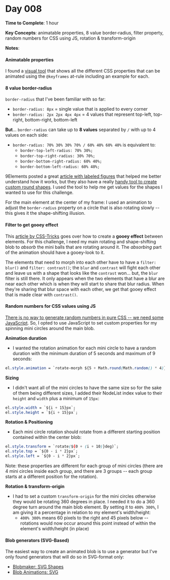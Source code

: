 # Day 008

**Time to Complete**: 1 hour

**Key Concepts**: animatable properties, 8 value border-radius, filter property, random numbers for CSS using JS, rotation & transform-origin

**Notes**:

#### Animatable properties

I found a <a href="https://projects.verou.me/animatable/">visual tool</a> that shows all the different CSS properties that can be animated using the `@keyframes` at-rule including an example for each.

#### 8 value border-radius

`border-radius` that I've been familiar with so far:

- `border-radius: 8px` = single value that is applied to every corner
- `border-radius: 2px 2px 4px 4px` = 4 values that represent top-left, top-right, bottom-right, bottom-left

**But**... `border-radius` can take up to **8 values** separated by `/` with up to 4 values on each side:

- `border-radius: 70% 30% 30% 70% / 60% 40% 60% 40%` is equivalent to:
  - `border-top-left-radius: 70% 30%;`
  - `border-top-right-radius: 30% 70%;`
  - `border-bottom-right-radius: 60% 40%;`
  - `border-bottom-left-radius: 60% 40%;`

9Elements posted a great <a href="https://9elements.com/blog/css-border-radius-can-do-that/">article with labeled figures</a> that helped me better understand how it works, but they also have a really <a href="https://9elements.github.io/fancy-border-radius/">handy tool to create custom round shapes</a>. I used the tool to help me get values for the shapes I wanted to use for this challenge.

For the main element at the center of my frame: I used an animation to adjust the `border-radius` property on a circle that is also rotating slowly -- this gives it the shape-shifting illusion.

#### Filter to get gooey effect

This <a href="https://css-tricks.com/shape-blobbing-css/">article by CSS-Tricks</a> goes over how to create a **gooey effect** between elements. For this challenge, I need my main rotating and shape-shifting blob to _absorb_ the mini balls that are rotating around it. The _absorbing_ part of the animation should have a gooey-look to it.

The elements that need to morph into each other have to have a `filter: blur()` and `filter: contrast()`; the `blur` and `contrast` will fight each other and leave us with a shape that looks like the `contrast` won... but, the `blur` filter is still there. It only appears when the two elements that have a blur are near each other which is when they will start to share that blur radius. When they're sharing that blur space with each other, we get that gooey effect that is made clear with `contrast()`.

#### Random numbers for CSS values using JS

<a href="https://css-tricks.com/random-numbers-css/">There is no way to generate random numbers in pure CSS -- we need some JavaScript</a>. So, I opted to use JavaScript to set custom properties for my spinning mini circles around the main blob.

**Animation duration**

- I wanted the rotation animation for each mini circle to have a random duration with the minimum duration of 5 seconds and maximum of 9 seconds:

```css
el.style.animation = `rotate-morph ${5 + Math.round(Math.random() * 4)}s ease-in infinite alternate`;
```

**Sizing**

- I didn't want all of the mini circles to have the same size so for the sake of them being different sizes, I added their NodeList index value to their `height` and `width` plus a minimum of `15px`:

```css
el.style.width = `${i + 15}px`;
el.style.height = `${i + 15}px`;
```

**Rotation & Positioning**

- Each mini circle rotation should rotate from a different starting position contained within the center blob:

```css
el.style.transform = `rotate(${0 + (i + 10)}deg)`;
el.style.top = `${0 - i * 2}px`;
el.style.left = `${0 - i * 2}px`;
```

Note: these properties are different for each group of mini circles (there are 4 mini circles inside each group, and there are 3 groups -- each group starts at a different position for the rotation).

**Rotation & transform-origin**

- I had to set a custom `transform-origin` for the mini circles otherwise they would be rotating 360 degrees in place. I needed it to do a 360 degree turn around the main blob element. By setting it to `400% 300%`, I am giving it a percentage in relation to my element's width/height:
  - `400% 300%` means 60 pixels to the right and 45 pixels below -- rotations would now occur around this point instead of within the element's width/height (in place)

#### Blob generators (SVG-Based)

The easiest way to create an animated blob is to use a generator but I've only found generators that will do so in SVG-format only:

- <a href="https://www.blobmaker.app/">Blobmaker: SVG Shapes</a>
- <a href="https://blobanimation.com/">Blob Animations: SVG</a>
